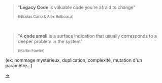 <div style="height:200px">&nbsp;</div>

> "**Legacy Code** is valuable code you’re afraid to change"
>
> <small>(Nicolas Carlo & Alex Bolboaca)</small>

<div>&nbsp;</div>

> "A **code smell** is a surface indication that usually corresponds to a deeper problem in the system"
>
> <small>(Martin Fowler)</small>

(ex: nommage mystérieux, duplication, complexité, mutation d'un paramètre...)

[→](04-def-tech-debt.md)
